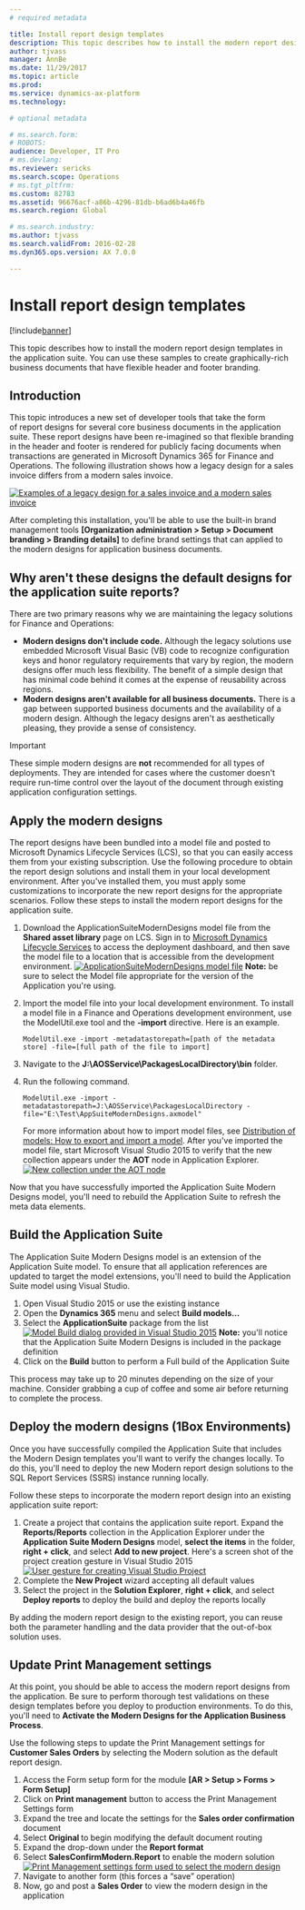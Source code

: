 ```yaml
---
# required metadata

title: Install report design templates
description: This topic describes how to install the modern report design templates in the application suite. You can use these samples to create graphically-rich business documents that have flexible header and footer branding.
author: tjvass
manager: AnnBe
ms.date: 11/29/2017
ms.topic: article
ms.prod: 
ms.service: dynamics-ax-platform
ms.technology: 

# optional metadata

# ms.search.form: 
# ROBOTS: 
audience: Developer, IT Pro
# ms.devlang: 
ms.reviewer: sericks
ms.search.scope: Operations
# ms.tgt_pltfrm: 
ms.custom: 82783
ms.assetid: 96676acf-a86b-4296-81db-b6ad6b4a46fb
ms.search.region: Global

# ms.search.industry: 
ms.author: tjvass
ms.search.validFrom: 2016-02-28
ms.dyn365.ops.version: AX 7.0.0

---
```


# Install report design templates

[!include[banner](../includes/banner.md)]


This topic describes how to install the modern report design templates in the application suite. You can use these samples to create graphically-rich business documents that have flexible header and footer branding.

Introduction
------------

This topic introduces a new set of developer tools that take the form of report designs for several core business documents in the application suite. These report designs have been re-imagined so that flexible branding in the header and footer is rendered for publicly facing documents when transactions are generated in Microsoft Dynamics 365 for Finance and Operations. The following illustration shows how a legacy design for a sales invoice differs from a modern sales invoice. 

[![Examples of a legacy design for a sales invoice and a modern sales invoice](./media/design-comparison-1024x653.png)](./media/design-comparison.png)

After completing this installation, you'll be able to use the built-in brand management tools **[Organization administration > Setup > Document branding > Branding details]** to define brand settings that can applied to the modern designs for application business documents. 

## Why aren't these designs the default designs for the application suite reports?
There are two primary reasons why we are maintaining the legacy solutions for Finance and Operations:

-   **Modern designs don't include code.** Although the legacy solutions use embedded Microsoft Visual Basic (VB) code to recognize configuration keys and honor regulatory requirements that vary by region, the modern designs offer much less flexibility. The benefit of a simple design that has minimal code behind it comes at the expense of reusability across regions.
-   **Modern designs aren't available for all business documents.** There is a gap between supported business documents and the availability of a modern design. Although the legacy designs aren't as aesthetically pleasing, they provide a sense of consistency.

> [!Important]
> These simple modern designs are **not** recommended for all types of deployments. They are intended for cases where the customer doesn't require run-time control over the layout of the document through existing application configuration settings.

## Apply the modern designs
The report designs have been bundled into a model file and posted to Microsoft Dynamics Lifecycle Services (LCS), so that you can easily access them from your existing subscription. Use the following procedure to obtain the report design solutions and install them in your local development environment. After you've installed them, you must apply some customizations to incorporate the new report designs for the appropriate scenarios. Follow these steps to install the modern report designs for the application suite.

1.  Download the ApplicationSuiteModernDesigns model file from the **Shared asset library** page on LCS. Sign in to [Microsoft Dynamics Lifecycle Services](https://lcs.dynamics.com/) to access the deployment dashboard, and then save the model file to a location that is accessible from the development environment. [![ApplicationSuiteModernDesigns model file](./media/lcs-shared-asset-library-1024x489.png)](./media/lcs-shared-asset-library.png)
**Note:** be sure to select the Model file appropriate for the version of the Application you're using.

2.  Import the model file into your local development environment. To install a model file in a Finance and Operations development environment, use the ModelUtil.exe tool and the **-import** directive. Here is an example.

        ModelUtil.exe -import -metadatastorepath=[path of the metadata store] -file=[full path of the file to import]

3.  Navigate to the **J:\AOSService\PackagesLocalDirectory\bin** folder.
4.  Run the following command.

        ModelUtil.exe -import -metadatastorepath=J:\AOSService\PackagesLocalDirectory -file="E:\Test\AppSuiteModernDesigns.axmodel"

    For more information about how to import model files, see [Distribution of models: How to export and import a model](..\dev-tools\models-export-import.md). After you've imported the model file, start Microsoft Visual Studio 2015 to verify that the new collection appears under the **AOT** node in Application Explorer. [![New collection under the AOT node](./media/imported-model-file-1024x488.png)](./media/imported-model-file.png)

Now that you have successfully imported the Application Suite Modern Designs model, you'll need to rebuild the Application Suite to refresh the meta data elements.

## Build the Application Suite 
The Application Suite Modern Designs model is an extension of the Application Suite model.  To ensure that all application references are updated to target the model extensions, you'll need to build the Application Suite model using Visual Studio.

1.  Open Visual Studio 2015 or use the existing instance
2.  Open the **Dynamics 365** menu and select **Build models…**
3.  Select the **ApplicationSuite** package from the list
[![Model Build dialog provided in Visual Studio 2015](./media/BuildAppSuite.png)](./media/BuildAppSuite.png)
    **Note:**  you'll notice that the Application Suite Modern Designs is included in the package definition
4.  Click on the **Build** button to perform a Full build of the Application Suite

This process may take up to 20 minutes depending on the size of your machine.  Consider grabbing a cup of coffee and some air before returning to complete the process.

## Deploy the modern designs (1Box Environments)
Once you have successfully compiled the Application Suite that includes the Modern Design templates you'll want to verify the changes locally.  To do this, you'll need to deploy the new Modern report design solutions to the SQL Report Services (SSRS) instance running locally.

Follow these steps to incorporate the modern report design into an existing application suite report: 
1. Create a project that contains the application suite report.  Expand the **Reports/Reports** collection in the Application Explorer under the **Application Suite Modern Designs** model, **select the items** in the folder, **right + click**, and select **Add to new project**.  Here's a screen shot of the project creation gesture in Visual Studio 2015
[![User gesture for creating Visual Studio Project](./media/DeployModernDesigns.png)](./media/DeployModernDesigns.png)
2. Complete the **New Project** wizard accepting all default values
3. Select the project in the **Solution Explorer**, **right + click**, and select **Deploy reports** to deploy the build and deploy the reports locally
	
By adding the modern report design to the existing report, you can reuse both the parameter handling and the data provider that the out-of-box solution uses.

## Update Print Management settings
At this point, you should be able to access the modern report designs from the application. Be sure to perform thorough test validations on these design templates before you deploy to production environments.  To do this, you'll need to **Activate the Modern Designs for the Application Business Process**.  

Use the following steps to update the Print Management settings for **Customer Sales Orders** by selecting the Modern solution as the default report design.  
 
1.  Access the Form setup form for the module **[AR > Setup > Forms > Form Setup]**
2.  Click on **Print management** button to access the Print Management Settings form 
3.  Expand the tree and locate the settings for the **Sales order confirmation** document
4.  Select **Original <Default>** to begin modifying the default document routing 
5.  Expand the drop-down under the **Report format**
6.  Select **SalesConfirmModern.Report** to enable the modern solution
[![Print Management settings form used to select the modern design](./media/UpdatePrintMgtSettings.png)](./media/UpdatePrintMgtSettings.png)
7.  Navigate to another form (this forces a “save” operation)
8.  Now, go and post a **Sales Order** to view the modern design in the application




